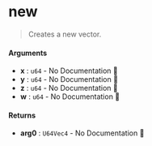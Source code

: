 # new

>  Creates a new vector.

#### Arguments

- **x** : `u64` \- No Documentation 🚧
- **y** : `u64` \- No Documentation 🚧
- **z** : `u64` \- No Documentation 🚧
- **w** : `u64` \- No Documentation 🚧

#### Returns

- **arg0** : `U64Vec4` \- No Documentation 🚧